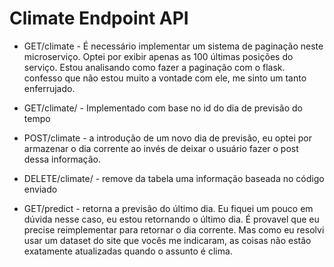 # Climate Endpoint API

* GET/climate - É necessário implementar um sistema de paginação neste microserviço. Optei por exibir apenas as 100 últimas posições do serviço. Estou analisando como fazer a paginação com o flask. confesso que não estou muito a vontade com ele, me sinto um tanto enferrujado.

* GET/climate/<id> - Implementado com base no id do dia de previsão do tempo

* POST/climate - a introdução de um novo dia de previsão, eu optei por armazenar o dia corrente ao invés de deixar o usuário fazer o post dessa informação.

* DELETE/climate/<id> - remove da tabela uma informação baseada no código enviado

* GET/predict - retorna a previsão do último dia. Eu fiquei um pouco em dúvida nesse caso, eu estou retornando o último dia. É provavel que eu precise reimplementar para retornar o dia corrente. Mas como eu resolvi usar um dataset do site que vocês me indicaram, as coisas não estão exatamente atualizadas quando o assunto é clima.

